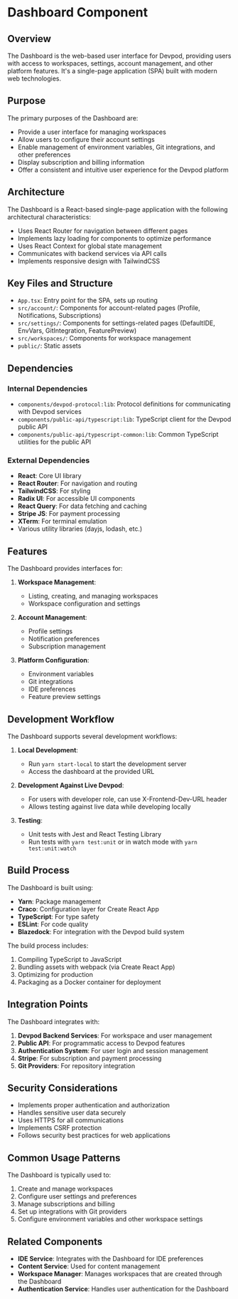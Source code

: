 # Dashboard Component

## Overview

The Dashboard is the web-based user interface for Devpod, providing users with access to workspaces, settings, account management, and other platform features. It's a single-page application (SPA) built with modern web technologies.

## Purpose

The primary purposes of the Dashboard are:
- Provide a user interface for managing workspaces
- Allow users to configure their account settings
- Enable management of environment variables, Git integrations, and other preferences
- Display subscription and billing information
- Offer a consistent and intuitive user experience for the Devpod platform

## Architecture

The Dashboard is a React-based single-page application with the following architectural characteristics:
- Uses React Router for navigation between different pages
- Implements lazy loading for components to optimize performance
- Uses React Context for global state management
- Communicates with backend services via API calls
- Implements responsive design with TailwindCSS

## Key Files and Structure

- `App.tsx`: Entry point for the SPA, sets up routing
- `src/account/`: Components for account-related pages (Profile, Notifications, Subscriptions)
- `src/settings/`: Components for settings-related pages (DefaultIDE, EnvVars, GitIntegration, FeaturePreview)
- `src/workspaces/`: Components for workspace management
- `public/`: Static assets

## Dependencies

### Internal Dependencies
- `components/devpod-protocol:lib`: Protocol definitions for communicating with Devpod services
- `components/public-api/typescript:lib`: TypeScript client for the Devpod public API
- `components/public-api/typescript-common:lib`: Common TypeScript utilities for the public API

### External Dependencies
- **React**: Core UI library
- **React Router**: For navigation and routing
- **TailwindCSS**: For styling
- **Radix UI**: For accessible UI components
- **React Query**: For data fetching and caching
- **Stripe JS**: For payment processing
- **XTerm**: For terminal emulation
- Various utility libraries (dayjs, lodash, etc.)

## Features

The Dashboard provides interfaces for:
1. **Workspace Management**:
   - Listing, creating, and managing workspaces
   - Workspace configuration and settings

2. **Account Management**:
   - Profile settings
   - Notification preferences
   - Subscription management

3. **Platform Configuration**:
   - Environment variables
   - Git integrations
   - IDE preferences
   - Feature preview settings

## Development Workflow

The Dashboard supports several development workflows:

1. **Local Development**:
   - Run `yarn start-local` to start the development server
   - Access the dashboard at the provided URL

2. **Development Against Live Devpod**:
   - For users with developer role, can use X-Frontend-Dev-URL header
   - Allows testing against live data while developing locally

3. **Testing**:
   - Unit tests with Jest and React Testing Library
   - Run tests with `yarn test:unit` or in watch mode with `yarn test:unit:watch`

## Build Process

The Dashboard is built using:
- **Yarn**: Package management
- **Craco**: Configuration layer for Create React App
- **TypeScript**: For type safety
- **ESLint**: For code quality
- **Blazedock**: For integration with the Devpod build system

The build process includes:
1. Compiling TypeScript to JavaScript
2. Bundling assets with webpack (via Create React App)
3. Optimizing for production
4. Packaging as a Docker container for deployment

## Integration Points

The Dashboard integrates with:
1. **Devpod Backend Services**: For workspace and user management
2. **Public API**: For programmatic access to Devpod features
3. **Authentication System**: For user login and session management
4. **Stripe**: For subscription and payment processing
5. **Git Providers**: For repository integration

## Security Considerations

- Implements proper authentication and authorization
- Handles sensitive user data securely
- Uses HTTPS for all communications
- Implements CSRF protection
- Follows security best practices for web applications

## Common Usage Patterns

The Dashboard is typically used to:
1. Create and manage workspaces
2. Configure user settings and preferences
3. Manage subscriptions and billing
4. Set up integrations with Git providers
5. Configure environment variables and other workspace settings

## Related Components

- **IDE Service**: Integrates with the Dashboard for IDE preferences
- **Content Service**: Used for content management
- **Workspace Manager**: Manages workspaces that are created through the Dashboard
- **Authentication Service**: Handles user authentication for the Dashboard
